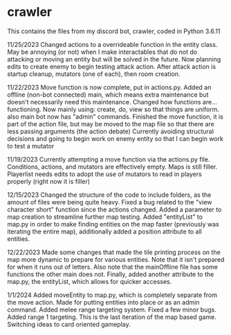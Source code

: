 # crawler
This contains the files from my discord bot, crawler, coded in Python 3.6.11


11/25/2023
  Changed actions to a overrideable function in the entity class. May be annoying (or not) when I make interactables that do not do attacking or moving an entity but will be solved in the future. 
  Now planning edits to create enemy to begin testing attack action. After attack action is startup cleanup, mutators (one of each), then room creation.

11/22/2023
  Move function is now complete, put in actions.py. Added an offline (non-bot connected) main, which means extra maintenance but doesn't necessarily need this maintenance.
  Changed how functions are... functioning. Now mainly using: create, do, view so that things are uniform. also main bot now has "admin" commands.
  Finished the move function, it is part of the action file, but may be moved to the map file so that there are less passing arguments (the action debate)
  Currently avoiding structural decisions and going to begin work on enemy entity so that I can begin work to test a mutator
    
11/19/2023
  Currently attempting a move function via the actions.py file. Conditions, actions, and mutators are effectively empty. Maps is still filler. Playerlist needs edits to adopt the use of mutators to read in players properly (right now it is filler)

12/15/2023
  Changed the structure of the code to include folders, as the amount of files were being quite heavy. Fixed a bug related to the "view character short" function since the actions changed. Added a parameter to map creation to streamline further map testing. Added "entityList" to map.py in order to make finding entities on the map faster (previously was iterating the entire map), additionally added a position attribute to all entities.

12/22/2023
  Made some changes that made the tile printing process on the map more dynamic to prepare for various entities. Note that it isn't prepared for when it runs out of letters. Also note that the mainOffline file has some functions the other main does not. Finally, added another attribute to the map.py, the entityList, which allows for quicker accesses.

1/1/2024
  Added moveEntity to map.py, which is completely separate from the move action. Made for putting entities into place or as an admin command. Added melee range targeting system. Fixed a few minor bugs. Added range 1 targeting. This is the last iteration of the map based game. Switching ideas to card oriented gameplay.